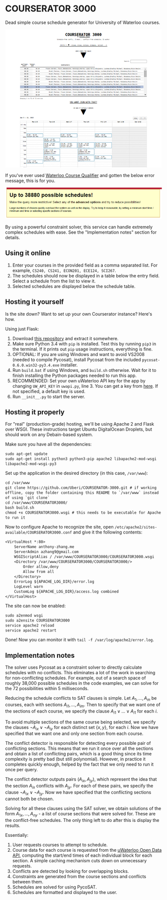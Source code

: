 COURSERATOR 3000
================

Dead simple course schedule generator for University of Waterloo courses.

![Screenshot](screenshot.png)

If you've ever used [Waterloo Course Qualifier](http://coursequalifier.com/) and gotten the below error message, this is for you.

![Course Qualifier Error](course_qualifier_error.png)

By using a powerful constraint solver, this service can handle extremely complex schedules with ease. See the "Implementation notes" section for details.

Using it online
---------------

1. Enter your courses in the provided field as a comma separated list. For example, `CS240, CS241, ECON201, ECE124, SCI267`.
2. The schedules should now be displayed in a table below the entry field. Select a schedule from the list to view it.
3. Selected schedules are displayed below the schedule table.

Hosting it yourself
-------------------

Is the site down? Want to set up your own Courserator instance? Here's how.

Using just Flask:

1. Download [this repository](https://github.com/Uberi/COURSERATOR-3000/archive/master.zip) and extract it somewhere.
2. Make sure Python 3.4 with `pip` is installed. Test this by running `pip3` in the terminal. If it prints out `pip` usage instructions, everything is fine.
3. OPTIONAL: If you are using Windows and want to avoid VS2008 (needed to compile Pycosat), install Pycosat from the included `pycosat-0.6.0.win32-py3.4.exe` installer.
4. Run `build.bat` if using Windows, and `build.sh` otherwise. Wait for it to finish installing the Python packages needed to run this app.
5. RECOMMENDED: Set your own uWaterloo API key for the app by changing `UW_API_KEY` in `uwapi.py`, line 3. You can get a key from [here](http://api.uwaterloo.ca/apikey/). If not specified, a default key is used.
6. Run `__init__.py` to start the server.

Hosting it properly
-------------------

For "real" (production-grade) hosting, we'll be using Apache 2 and Flask over WSGI. These instructions target Ubuntu DigitalOcean Droplets, but should work on any Debain-based system.

Make sure you have all the dependencies:

    sudo apt-get update
    sudo apt-get install python3 python3-pip apache2 libapache2-mod-wsgi libapache2-mod-wsgi-py3

Set up the application in the desired directory (in this case, `/var/www`):

    cd /var/www
    git clone https://github.com/Uberi/COURSERATOR-3000.git # if working offline, copy the folder containing this README to `/var/www` instead of using `git clone`
    cd /var/www/COURSERATOR3000/
    bash build.sh
    chmod +x COURSERATOR3000.wsgi # this needs to be executable for Apache to run it

Now to configure Apache to recognize the site, open `/etc/apache2/sites-available/COURSERATOR3000.conf` and give it the following contents:

    <VirtualHost *:80>
        ServerName anthony-zhang.me
        ServerAdmin azhang9@gmail.com
        WSGIScriptAlias / /var/www/COURSERATOR3000/COURSERATOR3000.wsgi
        <Directory /var/www/COURSERATOR3000/COURSERATOR3000/>
            Order allow,deny
            Allow from all
        </Directory>
        ErrorLog ${APACHE_LOG_DIR}/error.log
        LogLevel warn
        CustomLog ${APACHE_LOG_DIR}/access.log combined
    </VirtualHost>

The site can now be enabled:

    sudo a2enmod wsgi
    sudo a2ensite COURSERATOR3000
    service apache2 reload
    service apache2 restart

Done! Now you can monitor it with `tail -f /var/log/apache2/error.log`.

Implementation notes
--------------------

The solver uses Pycosat as a constraint solver to directly calculate schedules with no conflicts. This eliminates a lot of the work in searching for non-conflicting schedules. For example, out of a search space of roughly 38,000 possible schedules in the code examples, we can solve for the 72 possibilities within 5 milliseconds.

Reducing the schedule conflicts to SAT clauses is simple. Let $A_1, \ldots, A_m$ be courses, each with sections ${A_i}_1, \ldots, {A_i}_m$. Then to specify that we want one of the sections of each course, we specify the clause ${A_i}_1 \lor \ldots \lor {A_i}_1$ for each $i$.

To avoid multiple sections of the same course being selected, we specify the clauses $\neg {A_i}_x \lor \neg {A_i}_y$ for each distinct set $\left\{x, y\right\}$, for each $i$. Now we have specified that we want one and only one section from each course.

The conflict detector is responsible for detecting every possible pair of conflicting sections. This means that we run it once over all the sections and obtain a list of conflicting pairs, which is a good thing since its time complexity is pretty bad (but still polynomial). However, in practice it completes quickly enough, helped by the fact that we only need to run it once per query.

The conflict detector outputs pairs $({A_i}_x, {A_j}_y)$, which represent the idea that the section ${A_i}_x$ conflicts with ${A_j}_y$. For each of these pairs, we specify the clause $\neg {A_i}_x \lor \neg {A_j}_y$. Now we have specified that the conflicting sections cannot both be chosen.

Solving for all these clauses using the SAT solver, we obtain solutions of the form ${A_1}_x, \ldots, {A_n}_y$ - a list of course sections that were solved for. These are the conflict-free schedules. The only thing left to do after this is display the results.

Essentially:

1. User requests courses to attempt to schedule.
2. Course data for each course is requested from the [uWaterloo Open Data API](http://api.uwaterloo.ca/), computing the start/end times of each individual block for each section. A simple caching mechanism cuts down on unnecessary requests.
3. Conflicts are detected by looking for overlapping blocks.
4. Constraints are generated from the course sections and conflicts between them.
5. Schedules are solved for using PycoSAT.
6. Schedules are formatted and displayed to the user.
